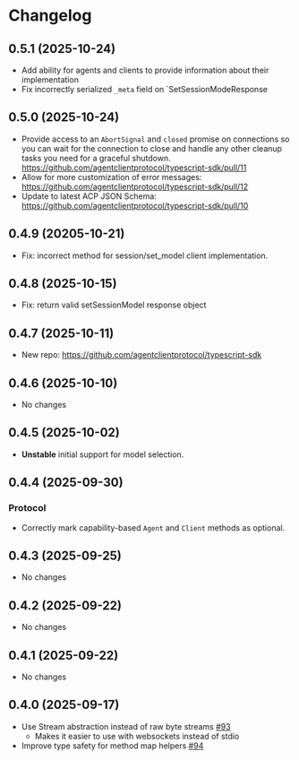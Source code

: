 # Changelog

## 0.5.1 (2025-10-24)

- Add ability for agents and clients to provide information about their implementation
- Fix incorrectly serialized `_meta` field on `SetSessionModeResponse

## 0.5.0 (2025-10-24)

- Provide access to an `AbortSignal` and `closed` promise on connections so you can wait for the connection to close and handle any other cleanup tasks you need for a graceful shutdown. https://github.com/agentclientprotocol/typescript-sdk/pull/11
- Allow for more customization of error messages: https://github.com/agentclientprotocol/typescript-sdk/pull/12
- Update to latest ACP JSON Schema: https://github.com/agentclientprotocol/typescript-sdk/pull/10

## 0.4.9 (20205-10-21)

- Fix: incorrect method for session/set_model client implementation.

## 0.4.8 (2025-10-15)

- Fix: return valid setSessionModel response object

## 0.4.7 (2025-10-11)

- New repo: https://github.com/agentclientprotocol/typescript-sdk

## 0.4.6 (2025-10-10)

- No changes

## 0.4.5 (2025-10-02)

- **Unstable** initial support for model selection.

## 0.4.4 (2025-09-30)

### Protocol

- Correctly mark capability-based `Agent` and `Client` methods as optional.

## 0.4.3 (2025-09-25)

- No changes

## 0.4.2 (2025-09-22)

- No changes

## 0.4.1 (2025-09-22)

- No changes

## 0.4.0 (2025-09-17)

- Use Stream abstraction instead of raw byte streams [#93](https://github.com/agentclientprotocol/agent-client-protocol/pull/93)
  - Makes it easier to use with websockets instead of stdio
- Improve type safety for method map helpers [#94](https://github.com/agentclientprotocol/agent-client-protocol/pull/94)
